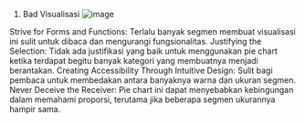 1. Bad Visualisasi
![image](https://github.com/user-attachments/assets/fa3f4ea6-554e-4781-ac31-be1ac8db6de8)

Strive for Forms and Functions: Terlalu banyak segmen membuat visualisasi ini sulit untuk dibaca dan mengurangi fungsionalitas.
Justifying the Selection: Tidak ada justifikasi yang baik untuk menggunakan pie chart ketika terdapat begitu banyak kategori yang membuatnya menjadi berantakan.
Creating Accessibility Through Intuitive Design: Sulit bagi pembaca untuk membedakan antara banyaknya warna dan ukuran segmen.
Never Deceive the Receiver: Pie chart ini dapat menyebabkan kebingungan dalam memahami proporsi, terutama jika beberapa segmen ukurannya hampir sama.
